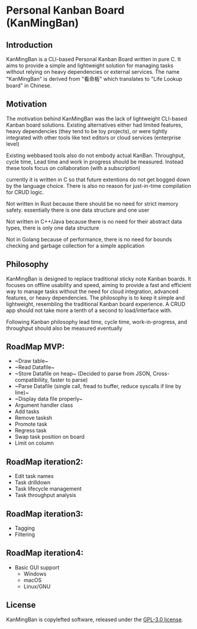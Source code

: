 # Personal Kanban Board (KanMingBan)

## Introduction

KanMingBan is a CLI-based Personal Kanban Board written in pure C. It aims to provide a simple and lightweight solution for managing tasks without relying on heavy dependencies or external services. The name "KanMingBan" is derived from "看命板" which translates to "Life Lookup board" in Chinese.

## Motivation

The motivation behind KanMingBan was the lack of lightweight CLI-based Kanban board solutions. Existing alternatives either had limited features, heavy dependencies (they tend to be toy projects), or were tightly integrated with other tools like text editors or cloud services (enterprise level)

Existing webbased tools also do not embody actual KanBan. Throughput, cycle time, Lead time and work in progress should be measured. Instead these tools focus on collaboration (with a subscription)

currently it is written in C so that future extentions do not get bogged down by the language choice. There is also no reason for just-in-time compilation for CRUD logic.

Not written in Rust because there should be no need for strict memory safety. essentially there is one data structure and one user

Not written in C++/Java because there is no need for their abstract data types, there is only one data structure

Not in Golang because of performance, there is no need for bounds checking and garbage collection for a simple application

## Philosophy

KanMingBan is designed to replace traditional sticky note Kanban boards. It focuses on offline usability and speed, aiming to provide a fast and efficient way to manage tasks without the need for cloud integration, advanced features, or heavy dependencies. The philosophy is to keep it simple and lightweight, resembling the traditional Kanban board experience. A CRUD app should not take more a tenth of a second to load/interface with.

Following Kanban philosophy lead time, cycle time, work-in-progress, and throughput should also be measured eventually

## RoadMap MVP:
- ~Draw table~
- ~Read Datafile~
- ~Store Datafile on heap~ (Decided to parse from JSON, Cross-compatibiliity, faster to parse)
- ~Parse Datafile (single call, fread to buffer, reduce syscalls if line by line)~
- ~Display data file properly~
- Argument handler class
- Add tasks
- Remove tasksh
- Promote task
- Regress task
- Swap task position on board
- Limit on column
  
## RoadMap iteration2:
- Edit task names
- Task drilldown
- Task lifecycle management
- Task throughput analysis

## RoadMap iteration3:
- Tagging
- Filtering
  
## RoadMap iteration4:
- Basic GUI support
  - Windows
  - macOS
  - Linux/GNU


## License

KanMingBan is copylefted software, released under the [GPL-3.0 license](https://www.gnu.org/licenses/gpl-3.0.en.html).
